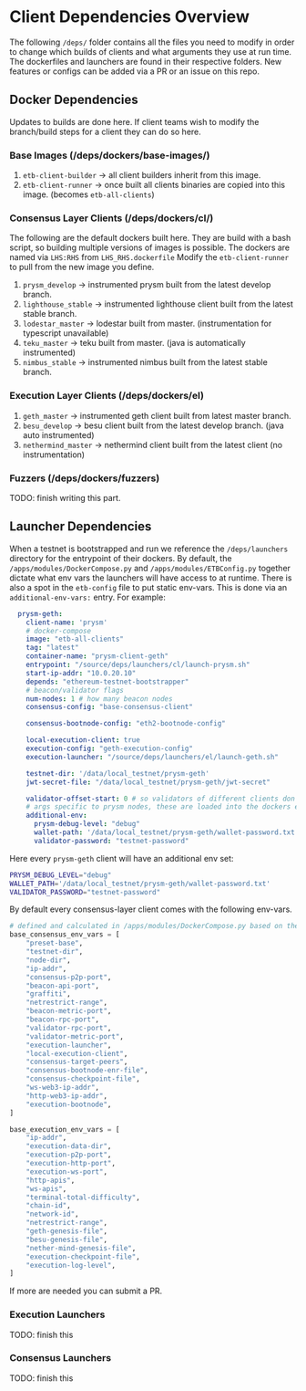 # Client Dependencies Overview
The following ``/deps/`` folder contains all the files you need to modify in order to change which builds of clients and 
what arguments they use at run time. The dockerfiles and launchers are found in their respective folders. New features 
or configs can be added via a PR or an issue on this repo. 

## Docker Dependencies
Updates to builds are done here. If client teams wish to modify the branch/build steps for a client they can do so here.

### Base Images (/deps/dockers/base-images/)
1. ``etb-client-builder`` -> all client builders inherit from this image.
2. ``etb-client-runner`` -> once built all clients binaries are copied into this image. (becomes ``etb-all-clients``)

### Consensus Layer Clients (/deps/dockers/cl/)
The following are the default dockers built here. They are build with a bash script, so building multiple versions of
images is possible. The dockers are named via ``LHS:RHS`` from ``LHS_RHS.dockerfile`` Modify the ``etb-client-runner`` to
pull from the new image you define. 
1. ``prysm_develop`` -> instrumented prysm built from the latest develop branch.
2. ``lighthouse_stable`` -> instrumented lighthouse client built from the latest stable branch.
3. ``lodestar_master`` -> lodestar built from master. (instrumentation for typescript unavailable)
4. ``teku_master`` -> teku built from master. (java is automatically instrumented)
5. ``nimbus_stable`` -> instrumented nimbus built from the latest stable branch.

### Execution Layer Clients (/deps/dockers/el)
1. ``geth_master`` -> instrumented geth client built from latest master branch.
2. ``besu_develop`` -> besu client built from the latest develop branch. (java auto instrumented)
3. ``nethermind_master`` -> nethermind client built from the latest client (no instrumentation)

### Fuzzers (/deps/dockers/fuzzers)
TODO: finish writing this part. 

## Launcher Dependencies
When a testnet is bootstrapped and run we reference the ``/deps/launchers`` directory for the entrypoint of their dockers.
By default, the ``/apps/modules/DockerCompose.py`` and ``/apps/modules/ETBConfig.py`` together dictate what env vars the
launchers will have access to at runtime. There is also a spot in the ``etb-config`` file to put static env-vars. This is
done via an ``additional-env-vars:`` entry. For example:
```yaml
  prysm-geth:
    client-name: 'prysm'
    # docker-compose
    image: "etb-all-clients"
    tag: "latest"
    container-name: "prysm-client-geth"
    entrypoint: "/source/deps/launchers/cl/launch-prysm.sh"
    start-ip-addr: "10.0.20.10"
    depends: "ethereum-testnet-bootstrapper"
    # beacon/validator flags
    num-nodes: 1 # how many beacon nodes
    consensus-config: "base-consensus-client"

    consensus-bootnode-config: "eth2-bootnode-config"

    local-execution-client: true
    execution-config: "geth-execution-config"
    execution-launcher: "/source/deps/launchers/el/launch-geth.sh"

    testnet-dir: '/data/local_testnet/prysm-geth'
    jwt-secret-file: "/data/local_testnet/prysm-geth/jwt-secret"

    validator-offset-start: 0 # so validators of different clients don't overlap
    # args specific to prysm nodes, these are loaded into the dockers env at runtime.
    additional-env:
      prysm-debug-level: "debug"
      wallet-path: '/data/local_testnet/prysm-geth/wallet-password.txt'
      validator-password: "testnet-password"
```
Here every ``prysm-geth`` client will have an additional env set:
```bash
PRYSM_DEBUG_LEVEL="debug"
WALLET_PATH='/data/local_testnet/prysm-geth/wallet-password.txt'
VALIDATOR_PASSWORD="testnet-password"
```

By default every consensus-layer client comes with the following env-vars. 
```python
# defined and calculated in /apps/modules/DockerCompose.py based on the supplied config file.
base_consensus_env_vars = [
    "preset-base",
    "testnet-dir",
    "node-dir",
    "ip-addr",
    "consensus-p2p-port",
    "beacon-api-port",
    "graffiti",
    "netrestrict-range",
    "beacon-metric-port",
    "beacon-rpc-port",
    "validator-rpc-port",
    "validator-metric-port",
    "execution-launcher",
    "local-execution-client",
    "consensus-target-peers",
    "consensus-bootnode-enr-file",
    "consensus-checkpoint-file",
    "ws-web3-ip-addr",
    "http-web3-ip-addr",
    "execution-bootnode",
]

base_execution_env_vars = [
    "ip-addr",
    "execution-data-dir",
    "execution-p2p-port",
    "execution-http-port",
    "execution-ws-port",
    "http-apis",
    "ws-apis",
    "terminal-total-difficulty",
    "chain-id",
    "network-id",
    "netrestrict-range",
    "geth-genesis-file",
    "besu-genesis-file",
    "nether-mind-genesis-file",
    "execution-checkpoint-file",
    "execution-log-level",
]
```
If more are needed you can submit a PR. 

### Execution Launchers
TODO: finish this
### Consensus Launchers
TODO: finish this